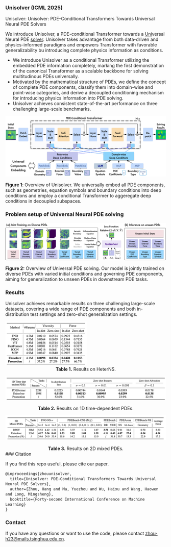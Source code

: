 ### Unisolver (ICML 2025)

Unisolver: Unisolver: PDE-Conditional Transformers Towards Universal Neural PDE Solvers

We introduce Unisolver, a PDE-conditional Transformer towards a <u>Uni</u>versal Neural PDE <u>solver</u>. Unisolver takes advantage from both data-driven and physics-informed paradigms and empowers Transformer with favorable generalizability bu introducing complete physics information as conditions.

- We introduce Unisolver as a conditional Transformer utilizing the embedded PDE information completely, marking the first demonstration of the canonical Transformer as a scalable backbone for solving multitudinous PDEs universally.
- Motivated by the mathematical structure of PDEs, we define the concept of complete PDE components, classify them into domain-wise and point-wise categories, and derive a decoupled conditioning mechanism for introducing physics information into PDE solving.
- Unisolver achieves consistent state-of-the-art performance on three challenging large-scale benchmarks.

![image-20250715211916492](./figures/main_arch.png)

<b>Figure 1</b>: Overview of Unisolver. We universally embed all PDE components, such as geometries, equation symbols and boundary conditions into deep conditions and employ a conditional Transformer to aggeregate deep conditions in decoupled subspaces.

### Problem setup of Universal Neural PDE solving

![setting_new](./figures/setting.png)

**Figure 2:** Overview of Universal PDE solving. Our model is jointly trained on diverse PDEs with varied initial conditions and governing PDE components, aiming for generalization to unseen PDEs in downstream PDE tasks.

### Results

Unisolver achieves remarkable results on three challenging large-scale datasets, covering a wide range of PDE components and both in-distribution test settings and zero-shot generalization settings.

<img src="./figures/HeterNS_result.png" alt="image-20250716020232538" style="zoom: 25%;" />

<center><b>Table 1.</b> Results on HeterNS.</center>

![image-20250716020725430](./figures/1D_PDE_result.png)

<center><b>Table 2.</b> Results on 1D time-dependent PDEs.</center>

![image-20250716022058284](./figures/2D_results.png)

<center><b>Table 3.</b> Results on 2D mixed PDEs.</center>
### Citation

If you find this repo useful, please cite our paper.

```
@inproceedings{zhouunisolver,
  title={Unisolver: PDE-Conditional Transformers Towards Universal Neural PDE Solvers},
  author={Zhou, Hang and Ma, Yuezhou and Wu, Haixu and Wang, Haowen and Long, Mingsheng},
  booktitle={Forty-second International Conference on Machine Learning}
}
```

### Contact

If you have any questions or want to use the code, please contact zhou-h23@mails.tsinghua.edu.cn.